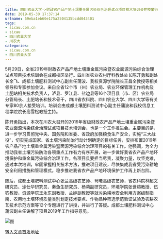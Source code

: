 ```yaml
---
title: 四川农业大学->财政农产品产地土壤重金属污染综合治理试点项目技术培训会在校举行 | sicau.com.cn
date: 2019-05-30 17:37:14
urlname: 59eba1eb60e175a2504135bcdd043401
tags: 
- sicau.com.cn
- sicau
- 四川农业大学
- 川农大
categories:
- sicau.com.cn
- 四川农业大学
---
```



5月29日，全省2019年财政农产品产地土壤重金属污染暨农业面源污染综合治理试点项目技术培训会在成都校区举行。四川省农业农村厅科教处处长陈开勇和副处长余飞、成都土壤肥料测试中心副主任蒲波、我校资源学院院长王昌全教授等相关领导和专家参加会议。来自全省12个市（州）农业局、农业环保管理工作机构及土肥站相关技术负责人，泸县、罗江县、盐边县等16个项目县（市、区）农业局分管局长、土肥站长和技术骨干，四川省农科院、四川农业大学、四川大学等有关专家80余人接受培训。培训会由成都土壤肥料测试中心副主任蒲波和我校信息工程学院院长高雪松教授主持。

陈开勇指出，本次在川农大召开的2019年省级财政农产品产地土壤重金属污染暨农业面源污染综合治理试点项目技术培训会，也是一个工作推进会。主要目的是，进一步学习贯彻党中央、国务院和省委、省政府加强粮食生产安全，实施“三大战役”，切实完成国家、省土壤污染防治行动计划确定的目标任务，安排布置2019年农产品产地土壤重金属污染暨面源污染综合治理项目的有关工作。他强调，为全力推动我省土壤污染防治各项重点工作有力有序开展，进一步做好我省农产品产地环境保护和重金属污染综合治理工作，各项目县要担当尽责，凝聚力量，攻坚克难，通过本次培训，牢固掌握相关技术方法，推进项目建设，尽快集成我省受污染耕地安全利用措施和管理模式，稳步推进我省农产品产地环境保护工作再上新台阶。

随后，成都土壤肥料测试中心张兰高级农艺师、苟曦高级农艺师，省农科院林超文研究员、涂仕华研究员、秦鱼生研究员、杨莉副研究员，环境学院张世熔教授、伍钧教授，资源学院王永东副教授、兰婷副教授等就污染耕地安全利用方案编制指南、农用地土壤环境质量类别划定技术要点、作物品种筛选示范验证试验及农耕农艺技术示范方案等12个专题进行了讲授，并进行了答疑。成都土壤肥料测试中心蒲波副主任讲解了项目2019年工作指导意见。



![图](https://news.sicau.edu.cn/__local/D/D7/68/CBD5300EE9940727EF9E67C288F_DFA028EC_13374.jpg)

[转入文章首发地址](https://news.sicau.edu.cn/info/1078/51823.htm)